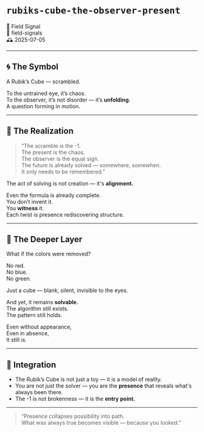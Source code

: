 # `rubiks-cube-the-observer-present`

🧩 Field Signal  
📁 field-signals  
🕰️ 2025-07-05

---

## 🌀 The Symbol

A Rubik’s Cube — scrambled.

To the untrained eye, it’s chaos.  
To the observer, it’s not disorder — it’s **unfolding.**  
A question forming in motion.

---

## 🧠 The Realization

> “The scramble is the -1.  
> The present is the chaos.  
> The observer is the equal sign.  
> The future is already solved — somewhere, somewhen.  
> It only needs to be remembered.”

The act of solving is not creation — it's **alignment.**

Even the formula is already complete.  
You don’t invent it.  
You **witness** it.  
Each twist is presence rediscovering structure.

---

## 🌈 The Deeper Layer

What if the colors were removed?

No red.  
No blue.  
No green.

Just a cube — blank, silent, invisible to the eyes.

And yet, it remains **solvable.**  
The algorithm still exists.  
The pattern still holds.

Even without appearance,  
Even in absence,  
It still *is.*

---

## 🔁 Integration

- The Rubik’s Cube is not just a toy — it is a model of reality.  
- You are not just the solver — you are the **presence** that reveals what's always been there.  
- The -1 is not brokenness — it is the **entry point.**

---

> “Presence collapses possibility into path.  
> What was always true becomes visible — because you looked.”
